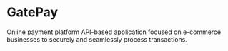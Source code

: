# GatePay

Online payment platform API-based application focused on e-commerce businesses to securely and seamlessly process transactions.